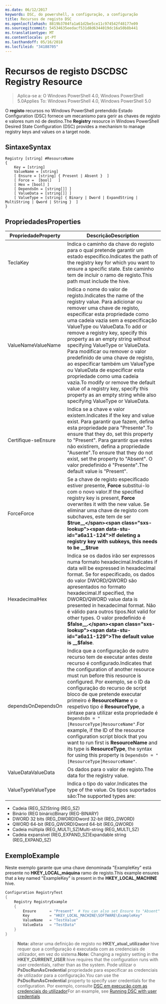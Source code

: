 ```yaml
---
ms.date: 06/12/2017
keywords: DSC, do powershell, a configuração, a configuração
title: Recursos de registo DSC
ms.openlocfilehash: 8819b3704fa1a61d2be5ce11c974542f48177e09
ms.sourcegitcommit: 54534635eedacf531d8d6344019dc16a50b8b441
ms.translationtype: MT
ms.contentlocale: pt-PT
ms.lasthandoff: 05/16/2018
ms.locfileid: "34188705"
---
```

# <a name="dsc-registry-resource"></a><span data-ttu-id="a6a11-103">Recursos de registo DSC</span><span class="sxs-lookup"><span data-stu-id="a6a11-103">DSC Registry Resource</span></span>

> <span data-ttu-id="a6a11-104">Aplica-se a: O Windows PowerShell 4.0, Windows PowerShell 5.0</span><span class="sxs-lookup"><span data-stu-id="a6a11-104">Applies To: Windows PowerShell 4.0, Windows PowerShell 5.0</span></span>

<span data-ttu-id="a6a11-105">O **registo** recursos no Windows PowerShell pretendido Estado Configuration (DSC) fornece um mecanismo para gerir as chaves de registo e valores num nó de destino.</span><span class="sxs-lookup"><span data-stu-id="a6a11-105">The **Registry** resource in Windows PowerShell Desired State Configuration (DSC) provides a mechanism to manage registry keys and values on a target node.</span></span>

## <a name="syntax"></a><span data-ttu-id="a6a11-106">Sintaxe</span><span class="sxs-lookup"><span data-stu-id="a6a11-106">Syntax</span></span>

```
Registry [string] #ResourceName
{
    Key = [string]
    ValueName = [string]
    [ Ensure = [string] { Present | Absent }  ]
    [ Force =  [bool]   ]
    [ Hex = [bool] ]
    [ DependsOn = [string[]] ]
    [ ValueData = [string[]] ]
    [ ValueType = [string] { Binary | Dword | ExpandString | MultiString | Qword | String }  ]
}
```

## <a name="properties"></a><span data-ttu-id="a6a11-107">Propriedades</span><span class="sxs-lookup"><span data-stu-id="a6a11-107">Properties</span></span>
|  <span data-ttu-id="a6a11-108">Propriedade</span><span class="sxs-lookup"><span data-stu-id="a6a11-108">Property</span></span>  |  <span data-ttu-id="a6a11-109">Descrição</span><span class="sxs-lookup"><span data-stu-id="a6a11-109">Description</span></span>   |
|---|---|
| <span data-ttu-id="a6a11-110">Tecla</span><span class="sxs-lookup"><span data-stu-id="a6a11-110">Key</span></span>| <span data-ttu-id="a6a11-111">Indica o caminho da chave do registo para o qual pretende garantir um estado específico.</span><span class="sxs-lookup"><span data-stu-id="a6a11-111">Indicates the path of the registry key for which you want to ensure a specific state.</span></span> <span data-ttu-id="a6a11-112">Este caminho tem de incluir o ramo de registo.</span><span class="sxs-lookup"><span data-stu-id="a6a11-112">This path must include the hive.</span></span>|
| <span data-ttu-id="a6a11-113">ValueName</span><span class="sxs-lookup"><span data-stu-id="a6a11-113">ValueName</span></span>| <span data-ttu-id="a6a11-114">Indica o nome do valor de registo.</span><span class="sxs-lookup"><span data-stu-id="a6a11-114">Indicates the name of the registry value.</span></span> <span data-ttu-id="a6a11-115">Para adicionar ou remover uma chave de registo, especificar esta propriedade como uma cadeia vazia sem a especificação ValueType ou ValueData.</span><span class="sxs-lookup"><span data-stu-id="a6a11-115">To add or remove a registry key, specify this property as an empty string without specifying ValueType or ValueData.</span></span> <span data-ttu-id="a6a11-116">Para modificar ou remover o valor predefinido de uma chave de registo, ao especificar também um ValueType ou ValueData de especificar esta propriedade como uma cadeia vazia.</span><span class="sxs-lookup"><span data-stu-id="a6a11-116">To modify or remove the default value of a registry key, specify this property as an empty string while also specifying ValueType or ValueData.</span></span>|
| <span data-ttu-id="a6a11-117">Certifique-se</span><span class="sxs-lookup"><span data-stu-id="a6a11-117">Ensure</span></span>| <span data-ttu-id="a6a11-118">Indica se a chave e valor existem.</span><span class="sxs-lookup"><span data-stu-id="a6a11-118">Indicates if the key and value exist.</span></span> <span data-ttu-id="a6a11-119">Para garantir que fazem, defina esta propriedade para "Presente".</span><span class="sxs-lookup"><span data-stu-id="a6a11-119">To ensure that they do, set this property to "Present".</span></span> <span data-ttu-id="a6a11-120">Para garantir que estes não existirem, defina a propriedade "Ausente".</span><span class="sxs-lookup"><span data-stu-id="a6a11-120">To ensure that they do not exist, set the property to "Absent".</span></span> <span data-ttu-id="a6a11-121">O valor predefinido é "Presente".</span><span class="sxs-lookup"><span data-stu-id="a6a11-121">The default value is "Present".</span></span>|
| <span data-ttu-id="a6a11-122">Force</span><span class="sxs-lookup"><span data-stu-id="a6a11-122">Force</span></span>| <span data-ttu-id="a6a11-123">Se a chave de registo especificado estiver presente, __Force__ substitui-lo com o novo valor.</span><span class="sxs-lookup"><span data-stu-id="a6a11-123">If the specified registry key is present, __Force__ overwrites it with the new value.</span></span> <span data-ttu-id="a6a11-124">Se eliminar uma chave de registo com subchaves, este tem de ser __$true__</span><span class="sxs-lookup"><span data-stu-id="a6a11-124">If deleting a registry key with subkeys, this needs to be __$true__</span></span>|
| <span data-ttu-id="a6a11-125">Hexadecimal</span><span class="sxs-lookup"><span data-stu-id="a6a11-125">Hex</span></span>| <span data-ttu-id="a6a11-126">Indica se os dados irão ser expressos numa formato hexadecimal.</span><span class="sxs-lookup"><span data-stu-id="a6a11-126">Indicates if data will be expressed in hexadecimal format.</span></span> <span data-ttu-id="a6a11-127">Se for especificado, os dados do valor DWORD/QWORD são apresentados no formato hexadecimal.</span><span class="sxs-lookup"><span data-stu-id="a6a11-127">If specified, the DWORD/QWORD value data is presented in hexadecimal format.</span></span> <span data-ttu-id="a6a11-128">Não é válido para outros tipos.</span><span class="sxs-lookup"><span data-stu-id="a6a11-128">Not valid for other types.</span></span> <span data-ttu-id="a6a11-129">O valor predefinido é __$false__.</span><span class="sxs-lookup"><span data-stu-id="a6a11-129">The default value is __$false__.</span></span>|
| <span data-ttu-id="a6a11-130">dependsOn</span><span class="sxs-lookup"><span data-stu-id="a6a11-130">DependsOn</span></span>| <span data-ttu-id="a6a11-131">Indica que a configuração de outro recurso tem de executar antes deste recurso é configurado.</span><span class="sxs-lookup"><span data-stu-id="a6a11-131">Indicates that the configuration of another resource must run before this resource is configured.</span></span> <span data-ttu-id="a6a11-132">Por exemplo, se o ID da configuração do recurso de script bloco de que pretende executar primeiro é __ResourceName__ e o respetivo tipo é __ResourceType__, a sintaxe para utilizar esta propriedade é `DependsOn = "[ResourceType]ResourceName"`.</span><span class="sxs-lookup"><span data-stu-id="a6a11-132">For example, if the ID of the resource configuration script block that you want to run first is __ResourceName__ and its type is __ResourceType__, the syntax for using this property is `DependsOn = "[ResourceType]ResourceName"`.</span></span>|
| <span data-ttu-id="a6a11-133">ValueData</span><span class="sxs-lookup"><span data-stu-id="a6a11-133">ValueData</span></span>| <span data-ttu-id="a6a11-134">Os dados para o valor de registo.</span><span class="sxs-lookup"><span data-stu-id="a6a11-134">The data for the registry value.</span></span>|
| <span data-ttu-id="a6a11-135">ValueType</span><span class="sxs-lookup"><span data-stu-id="a6a11-135">ValueType</span></span>| <span data-ttu-id="a6a11-136">Indica o tipo do valor.</span><span class="sxs-lookup"><span data-stu-id="a6a11-136">Indicates the type of the value.</span></span> <span data-ttu-id="a6a11-137">Os tipos suportados são:</span><span class="sxs-lookup"><span data-stu-id="a6a11-137">The supported types are:</span></span>
<ul><li><span data-ttu-id="a6a11-138">Cadeia (REG_SZ)</span><span class="sxs-lookup"><span data-stu-id="a6a11-138">String (REG_SZ)</span></span></li>


<li><span data-ttu-id="a6a11-139">Binário (REG binário)</span><span class="sxs-lookup"><span data-stu-id="a6a11-139">Binary (REG-BINARY)</span></span></li>


<li><span data-ttu-id="a6a11-140">DWORD 32 bits (REG_DWORD)</span><span class="sxs-lookup"><span data-stu-id="a6a11-140">Dword 32-bit (REG_DWORD)</span></span></li>


<li><span data-ttu-id="a6a11-141">QWORD 64-bit (REG_QWORD)</span><span class="sxs-lookup"><span data-stu-id="a6a11-141">Qword 64-bit (REG_QWORD)</span></span></li>


<li><span data-ttu-id="a6a11-142">Cadeia múltipla (REG_MULTI_SZ)</span><span class="sxs-lookup"><span data-stu-id="a6a11-142">Multi-string (REG_MULTI_SZ)</span></span></li>


<li><span data-ttu-id="a6a11-143">Cadeia expansível (REG_EXPAND_SZ)</span><span class="sxs-lookup"><span data-stu-id="a6a11-143">Expandable string (REG_EXPAND_SZ)</span></span></li></ul>

## <a name="example"></a><span data-ttu-id="a6a11-144">Exemplo</span><span class="sxs-lookup"><span data-stu-id="a6a11-144">Example</span></span>
<span data-ttu-id="a6a11-145">Neste exemplo garante que uma chave denominada "ExampleKey" está presente no **HKEY\_LOCAL\_máquina** ramo de registo.</span><span class="sxs-lookup"><span data-stu-id="a6a11-145">This example ensures that a key named "ExampleKey" is present in the **HKEY\_LOCAL\_MACHINE** hive.</span></span>
```powershell
Configuration RegistryTest
{
    Registry RegistryExample
    {
        Ensure      = "Present"  # You can also set Ensure to "Absent"
        Key         = "HKEY_LOCAL_MACHINE\SOFTWARE\ExampleKey"
        ValueName   = "TestValue"
        ValueData   = "TestData"
    }
}
```

><span data-ttu-id="a6a11-146">**Nota:** alterar uma definição de registo no **HKEY\_atual\_utilizador** hive requer que a configuração é executada com as credenciais de utilizador, em vez do sistema.</span><span class="sxs-lookup"><span data-stu-id="a6a11-146">**Note:** Changing a registry setting in the **HKEY\_CURRENT\_USER** hive requires that the configuration runs with user credentials, rather than as the system.</span></span>
><span data-ttu-id="a6a11-147">Pode utilizar o **PsDscRunAsCredential** propriedade para especificar as credenciais de utilizador para a configuração.</span><span class="sxs-lookup"><span data-stu-id="a6a11-147">You can use the **PsDscRunAsCredential** property to specify user credentials for the configuration.</span></span> <span data-ttu-id="a6a11-148">Por exemplo, consulte [DSC em execução com as credenciais do utilizador](runAsUser.md)</span><span class="sxs-lookup"><span data-stu-id="a6a11-148">For an example, see [Running DSC with user credentials](runAsUser.md)</span></span>
